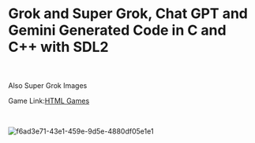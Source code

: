 # Grok and Super Grok, Chat GPT and Gemini Generated Code in C and C++ with SDL2
<br>
<br>
Also Super Grok Images
<br>

Game Link:[HTML Games](http://github.com/rcman/html.games)

<br>

![f6ad3e71-43e1-459e-9d5e-4880df05e1e1](https://github.com/user-attachments/assets/109a315d-a8c5-4490-ad64-46b6cbac5d05)

<br>

